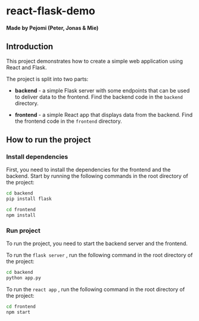 # react-flask-demo
#### Made by Pejomi (Peter, Jonas & Mie)

## Introduction
This project demonstrates how to create a simple web application using React and Flask. 

The project is split into two parts: 
- **backend** - a simple Flask server with some endpoints that can be used to deliver data to the frontend. Find the backend code in the `backend` directory.

- **frontend** - a simple React app that displays data from the backend. Find the frontend code in the `frontend` directory.



## How to run the project

### Install dependencies
First, you need to install the dependencies for the frontend and the backend. Start by running the following commands in the root directory of the project:

```bash
cd backend
pip install flask
```

```bash
cd frontend
npm install
```
### Run project
To run the project, you need to start the backend server and the frontend. 

To run the ```flask server``` , run the following command in the root directory of the project:

```bash
cd backend
python app.py
```
To run the ```react app``` , run the following command in the root directory of the project:
```bash
cd frontend
npm start
```